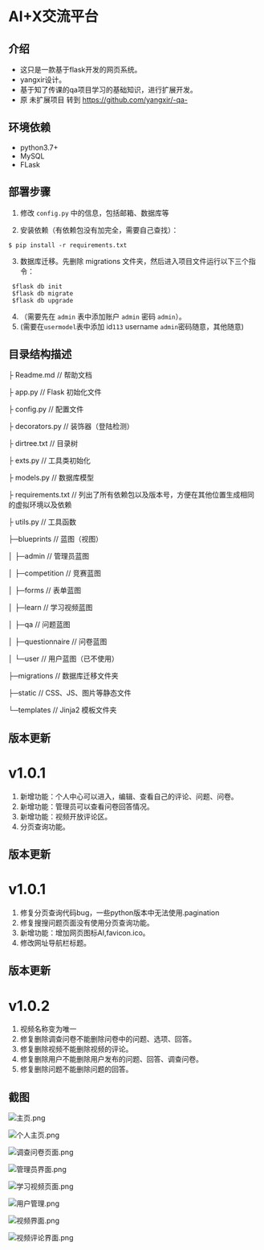 # AI+X交流平台

## 介绍
- 这只是一款基于flask开发的网页系统。
- yangxir设计。
- 基于知了传课的qa项目学习的基础知识，进行扩展开发。
- 原 未扩展项目 转到 https://github.com/yangxir/-qa-

## 环境依赖
- python3.7+
- MySQL
- FLask

## 部署步骤
1. 修改 `config.py` 中的信息，包括邮箱、数据库等

2. 安装依赖（有依赖包没有加完全，需要自己查找）：
```
$ pip install -r requirements.txt
```
3. 数据库迁移。先删除 migrations 文件夹，然后进入项目文件运行以下三个指令：
 ```
  $flask db init
  $flask db migrate
  $flask db upgrade
  ```
4. （需要先在 `admin` 表中添加账户 `admin` 密码 `admin`）。
5. (需要在`usermodel`表中添加 id`113` username `admin`密码随意，其他随意)
## 目录结构描述
├ Readme.md                  // 帮助文档

├ app.py                     // Flask 初始化文件

├ config.py                  // 配置文件

├ decorators.py              // 装饰器（登陆检测）

├ dirtree.txt                // 目录树

├ exts.py                    // 工具类初始化

├ models.py                  // 数据库模型

├ requirements.txt           // 列出了所有依赖包以及版本号，方便在其他位置生成相同的虚拟环境以及依赖

├ utils.py                   // 工具函数

├─blueprints                 // 蓝图（视图）

│ ├─admin                    // 管理员蓝图

│ ├─competition              // 竞赛蓝图

│ ├─forms                    // 表单蓝图

│ ├─learn                    // 学习视频蓝图

│ ├─qa                       // 问题蓝图

│ ├─questionnaire            // 问卷蓝图

│ └─user                     // 用户蓝图（已不使用）

├─migrations                // 数据库迁移文件夹 

├─static                    // CSS、JS、图片等静态文件

└─templates                 // Jinja2 模板文件夹


## 版本更新
# v1.0.1
1. 新增功能：个人中心可以进入，编辑、查看自己的评论、问题、问卷。
2. 新增功能：管理员可以查看问卷回答情况。
3. 新增功能：视频开放评论区。
4. 分页查询功能。

## 版本更新
# v1.0.1
1. 修复分页查询代码bug，一些python版本中无法使用.pagination
2. 修复搜搜问题页面没有使用分页查询功能。
3. 新增功能：增加网页图标AI,favicon.ico。
4. 修改网址导航栏标题。 

## 版本更新
# v1.0.2
1. 视频名称变为唯一
2. 修复删除调查问卷不能删除问卷中的问题、选项、回答。
3. 修复删除视频不能删除视频的评论。
4. 修复删除用户不能删除用户发布的问题、回答、调查问卷。
5. 修复删除问题不能删除问题的回答。

## 截图
![主页.png](https://s2.loli.net/2023/04/17/Su9IvAVnzJeUabr.png)

![个人主页.png](https://s2.loli.net/2023/04/17/6oquDryjEApbKRC.png)

![调查问卷页面.png](https://s2.loli.net/2023/04/17/hNSgDHWiavkuBZ9.png)

![管理员界面.png](https://s2.loli.net/2023/04/17/pCHmIcoF5hq1l9U.png)

![学习视频页面.png](https://s2.loli.net/2023/04/17/yuYXIB8nOjhPWHR.png)

![用户管理.png](https://s2.loli.net/2023/04/17/ZkYNp37eb9gsWHK.png)

![视频界面.png](https://s2.loli.net/2023/04/17/LWAj9KdMxaRu4Jw.png)

![视频评论界面.png](https://s2.loli.net/2023/04/17/dH1VlweFvEbG98f.png)